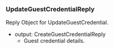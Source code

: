 ### UpdateGuestCredentialReply
Reply Object for UpdateGuestCredential.

- output: CreateGuestCredentialReply
  - Guest credential details.
